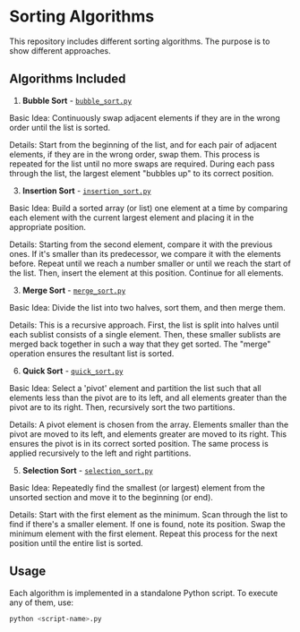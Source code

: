 # Sorting Algorithms

This repository includes different sorting algorithms. The purpose is to show different approaches.

## Algorithms Included

1. **Bubble Sort** - [`bubble_sort.py`](./bubble_sort.py)

Basic Idea: Continuously swap adjacent elements if they are in the wrong order until the list is sorted.

Details: Start from the beginning of the list, and for each pair of adjacent elements, if they are in the wrong order, swap them. This process is repeated for the list until no more swaps are required. During each pass through the list, the largest element "bubbles up" to its correct position.

3. **Insertion Sort** - [`insertion_sort.py`](./insertion_sort.py)

Basic Idea: Build a sorted array (or list) one element at a time by comparing each element with the current largest element and placing it in the appropriate position.

Details: Starting from the second element, compare it with the previous ones. If it's smaller than its predecessor, we compare it with the elements before. Repeat until we reach a number smaller or until we reach the start of the list. Then, insert the element at this position. Continue for all elements.

3. **Merge Sort** - [`merge_sort.py`](./merge_sort.py)

Basic Idea: Divide the list into two halves, sort them, and then merge them.

Details: This is a recursive approach. First, the list is split into halves until each sublist consists of a single element. Then, these smaller sublists are merged back together in such a way that they get sorted. The "merge" operation ensures the resultant list is sorted.

6. **Quick Sort** - [`quick_sort.py`](./quick_sort.py)

Basic Idea: Select a 'pivot' element and partition the list such that all elements less than the pivot are to its left, and all elements greater than the pivot are to its right. Then, recursively sort the two partitions.

Details: A pivot element is chosen from the array. Elements smaller than the pivot are moved to its left, and elements greater are moved to its right. This ensures the pivot is in its correct sorted position. The same process is applied recursively to the left and right partitions.

5. **Selection Sort** - [`selection_sort.py`](./quick_sort.py)

Basic Idea: Repeatedly find the smallest (or largest) element from the unsorted section and move it to the beginning (or end).

Details: Start with the first element as the minimum. Scan through the list to find if there's a smaller element. If one is found, note its position. Swap the minimum element with the first element. Repeat this process for the next position until the entire list is sorted.

## Usage

Each algorithm is implemented in a standalone Python script. To execute any of them, use:

```bash
python <script-name>.py
